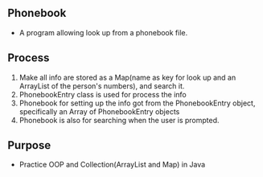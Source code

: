 ## Phonebook 
* A program allowing look up from a phonebook file. 


## Process
1. Make all info are stored as a Map(name as key for look up and an ArrayList of the person's numbers), and search it. 
2. PhonebookEntry class is used for process the info
3. Phonebook for setting up the info got from the PhonebookEntry object, specifically an Array of PhonebookEntry objects
4. Phonebook is also for searching when the user is prompted. 


## Purpose
* Practice OOP and Collection(ArrayList and Map) in Java
